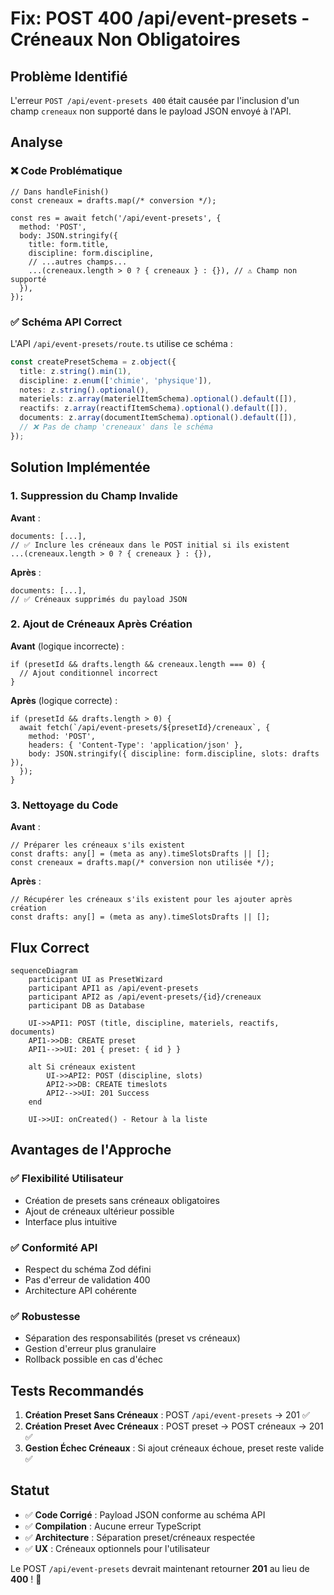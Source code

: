 # Fix: POST 400 /api/event-presets - Créneaux Non Obligatoires

## Problème Identifié

L'erreur `POST /api/event-presets 400` était causée par l'inclusion d'un champ `creneaux` non supporté dans le payload JSON envoyé à l'API.

## Analyse

### ❌ Code Problématique
```tsx
// Dans handleFinish()
const creneaux = drafts.map(/* conversion */);

const res = await fetch('/api/event-presets', {
  method: 'POST',
  body: JSON.stringify({
    title: form.title,
    discipline: form.discipline,
    // ...autres champs...
    ...(creneaux.length > 0 ? { creneaux } : {}), // ⚠️ Champ non supporté
  }),
});
```

### ✅ Schéma API Correct
L'API `/api/event-presets/route.ts` utilise ce schéma :
```typescript
const createPresetSchema = z.object({
  title: z.string().min(1),
  discipline: z.enum(['chimie', 'physique']),
  notes: z.string().optional(),
  materiels: z.array(materielItemSchema).optional().default([]),
  reactifs: z.array(reactifItemSchema).optional().default([]),
  documents: z.array(documentItemSchema).optional().default([]),
  // ❌ Pas de champ 'creneaux' dans le schéma
});
```

## Solution Implémentée

### 1. Suppression du Champ Invalide

**Avant** :
```tsx
documents: [...],
// ✅ Inclure les créneaux dans le POST initial si ils existent
...(creneaux.length > 0 ? { creneaux } : {}),
```

**Après** :
```tsx
documents: [...],
// ✅ Créneaux supprimés du payload JSON
```

### 2. Ajout de Créneaux Après Création

**Avant** (logique incorrecte) :
```tsx
if (presetId && drafts.length && creneaux.length === 0) {
  // Ajout conditionnel incorrect
}
```

**Après** (logique correcte) :
```tsx
if (presetId && drafts.length > 0) {
  await fetch(`/api/event-presets/${presetId}/creneaux`, {
    method: 'POST',
    headers: { 'Content-Type': 'application/json' },
    body: JSON.stringify({ discipline: form.discipline, slots: drafts }),
  });
}
```

### 3. Nettoyage du Code

**Avant** :
```tsx
// Préparer les créneaux s'ils existent
const drafts: any[] = (meta as any).timeSlotsDrafts || [];
const creneaux = drafts.map(/* conversion non utilisée */);
```

**Après** :
```tsx
// Récupérer les créneaux s'ils existent pour les ajouter après création
const drafts: any[] = (meta as any).timeSlotsDrafts || [];
```

## Flux Correct

```mermaid
sequenceDiagram
    participant UI as PresetWizard
    participant API1 as /api/event-presets
    participant API2 as /api/event-presets/{id}/creneaux
    participant DB as Database

    UI->>API1: POST (title, discipline, materiels, reactifs, documents)
    API1->>DB: CREATE preset
    API1-->>UI: 201 { preset: { id } }
    
    alt Si créneaux existent
        UI->>API2: POST (discipline, slots)
        API2->>DB: CREATE timeslots
        API2-->>UI: 201 Success
    end
    
    UI->>UI: onCreated() - Retour à la liste
```

## Avantages de l'Approche

### ✅ **Flexibilité Utilisateur**
- Création de presets sans créneaux obligatoires
- Ajout de créneaux ultérieur possible
- Interface plus intuitive

### ✅ **Conformité API**
- Respect du schéma Zod défini
- Pas d'erreur de validation 400
- Architecture API cohérente

### ✅ **Robustesse**
- Séparation des responsabilités (preset vs créneaux)
- Gestion d'erreur plus granulaire
- Rollback possible en cas d'échec

## Tests Recommandés

1. **Création Preset Sans Créneaux** : POST `/api/event-presets` → 201 ✅
2. **Création Preset Avec Créneaux** : POST preset → POST créneaux → 201 ✅  
3. **Gestion Échec Créneaux** : Si ajout créneaux échoue, preset reste valide ✅

## Statut

- ✅ **Code Corrigé** : Payload JSON conforme au schéma API
- ✅ **Compilation** : Aucune erreur TypeScript
- ✅ **Architecture** : Séparation preset/créneaux respectée
- ✅ **UX** : Créneaux optionnels pour l'utilisateur

Le POST `/api/event-presets` devrait maintenant retourner **201** au lieu de **400** ! 🎉
